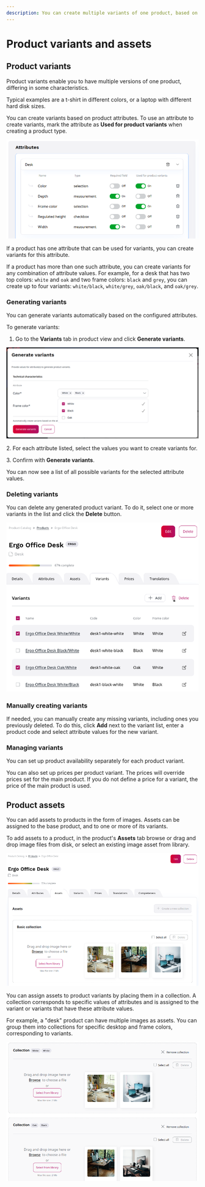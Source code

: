 ```yaml
---
description: You can create multiple variants of one product, based on attributes such as size, color, technical specifications, and others.
---
```


# Product variants and assets

## Product variants

Product variants enable you to have multiple versions of one product, differing in some characteristics.

Typical examples are a t-shirt in different colors, or a laptop with different hard disk sizes.

You can create variants based on product attributes.
To use an attribute to create variants, mark the attribute as **Used for product variants** when creating a product type.

![Product type definition with attributes used for variants](img/product_type_attr_used_for_variants.png)

If a product has one attribute that can be used for variants, you can create variants for this attribute.

If a product has more than one such attribute, you can create variants for any combination of attribute values.
For example, for a desk that has two top colors: `white` and `oak` and two frame colors: `black` and `grey`,
you can create up to four variants: `white/black`, `white/grey`, `oak/black`, and `oak/grey`.

### Generating variants

You can generate variants automatically based on the configured attributes.

To generate variants:

1. Go to the **Variants** tab in product view and click **Generate variants**.

![Generating product variants](img/product_variants_generate.png)

2\. For each attribute listed, select the values you want to create variants for.

3\. Confirm with **Generate variants**.

You can now see a list of all possible variants for the selected attribute values.

### Deleting variants

You can delete any generated product variant.
To do it, select one or more variants in the list and click the **Delete** button.

![Product variant list with option ot delete a variant](img/product_variants_delete.png)

### Manually creating variants

If needed, you can manually create any missing variants, including ones you previously deleted.
To do this, click **Add** next to the variant list, enter a product code and select attribute values for the new variant.

### Managing variants

You can set up product availability separately for each product variant.

You can also set up prices per product variant.
The prices will override prices set for the main product.
If you do not define a price for a variant, the price of the main product is used.

## Product assets

You can add assets to products in the form of images.
Assets can be assigned to the base product, and to one or more of its variants.

To add assets to a product, in the product's **Assets** tab browse or drag and drop image files from disk,
or select an existing image asset from library.

![Adding assets to a product](img/product_assets.png)

You can assign assets to product variants by placing them in a collection.
A collection corresponds to specific values of attributes and is assigned to the variant or variants
that have these attribute values.

For example, a "desk" product can have multiple images as assets.
You can group them into collections for specific desktop and frame colors,
corresponding to variants.

![Product asset collection](img/product_assets_collections.png)
